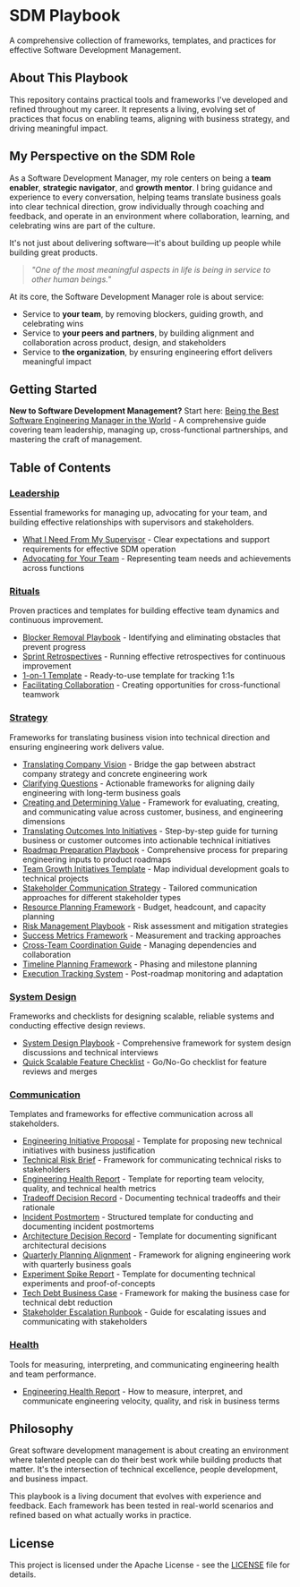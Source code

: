 # SDM Playbook

A comprehensive collection of frameworks, templates, and practices for effective Software Development Management.

## About This Playbook

This repository contains practical tools and frameworks I've developed and refined throughout my career. It represents a living, evolving set of practices that focus on enabling teams, aligning with business strategy, and driving meaningful impact.

## My Perspective on the SDM Role

As a Software Development Manager, my role centers on being a **team enabler**, **strategic navigator**, and **growth mentor**. I bring guidance and experience to every conversation, helping teams translate business goals into clear technical direction, grow individually through coaching and feedback, and operate in an environment where collaboration, learning, and celebrating wins are part of the culture.

It's not just about delivering software—it's about building up people while building great products.

> *"One of the most meaningful aspects in life is being in service to other human beings."*

At its core, the Software Development Manager role is about service:
- Service to **your team**, by removing blockers, guiding growth, and celebrating wins
- Service to **your peers and partners**, by building alignment and collaboration across product, design, and stakeholders  
- Service to **the organization**, by ensuring engineering effort delivers meaningful impact

## Getting Started

**New to Software Development Management?** Start here: [Being the Best Software Engineering Manager in the World](./being-the-best.md) - A comprehensive guide covering team leadership, managing up, cross-functional partnerships, and mastering the craft of management.

## Table of Contents

### [Leadership](./leadership/)
Essential frameworks for managing up, advocating for your team, and building effective relationships with supervisors and stakeholders.

- [What I Need From My Supervisor](./leadership/what-i-need-from-my-supervisor.md) - Clear expectations and support requirements for effective SDM operation
- [Advocating for Your Team](./leadership/advocating-for-your-team.md) - Representing team needs and achievements across functions

### [Rituals](./rituals/)
Proven practices and templates for building effective team dynamics and continuous improvement.

- [Blocker Removal Playbook](./rituals/blocker-removal-playbook.md) - Identifying and eliminating obstacles that prevent progress
- [Sprint Retrospectives](./rituals/sprint-retrospectives.md) - Running effective retrospectives for continuous improvement
- [1-on-1 Template](./rituals/1-on-1-template.md) - Ready-to-use template for tracking 1:1s
- [Facilitating Collaboration](./rituals/facilitating-collaboration.md) - Creating opportunities for cross-functional teamwork

### [Strategy](./strategy/)
Frameworks for translating business vision into technical direction and ensuring engineering work delivers value.

- [Translating Company Vision](./strategy/translating-company-vision.md) - Bridge the gap between abstract company strategy and concrete engineering work
- [Clarifying Questions](./strategy/clarifying-questions.md) - Actionable frameworks for aligning daily engineering with long-term business goals
- [Creating and Determining Value](./strategy/creating-and-determining-value.md) - Framework for evaluating, creating, and communicating value across customer, business, and engineering dimensions
- [Translating Outcomes Into Initiatives](./strategy/translating-outcomes-into-initiatives.md) - Step-by-step guide for turning business or customer outcomes into actionable technical initiatives
- [Roadmap Preparation Playbook](./strategy/roadmap-preparation-playbook.md) - Comprehensive process for preparing engineering inputs to product roadmaps
- [Team Growth Initiatives Template](./strategy/team-growth-initiatives-template.md) - Map individual development goals to technical projects
- [Stakeholder Communication Strategy](./strategy/stakeholder-communication-strategy.md) - Tailored communication approaches for different stakeholder types
- [Resource Planning Framework](./strategy/resource-planning-framework.md) - Budget, headcount, and capacity planning
- [Risk Management Playbook](./strategy/risk-management-playbook.md) - Risk assessment and mitigation strategies
- [Success Metrics Framework](./strategy/success-metrics-framework.md) - Measurement and tracking approaches
- [Cross-Team Coordination Guide](./strategy/cross-team-coordination-guide.md) - Managing dependencies and collaboration
- [Timeline Planning Framework](./strategy/timeline-planning-framework.md) - Phasing and milestone planning
- [Execution Tracking System](./strategy/execution-tracking-system.md) - Post-roadmap monitoring and adaptation

### [System Design](./systemdesign/)
Frameworks and checklists for designing scalable, reliable systems and conducting effective design reviews.

- [System Design Playbook](./systemdesign/system-design.md) - Comprehensive framework for system design discussions and technical interviews
- [Quick Scalable Feature Checklist](./systemdesign/quick-sd-checklist.md) - Go/No-Go checklist for feature reviews and merges

### [Communication](./communication/)
Templates and frameworks for effective communication across all stakeholders.

- [Engineering Initiative Proposal](./communication/01-engineering-initiative-proposal.md) - Template for proposing new technical initiatives with business justification
- [Technical Risk Brief](./communication/02-technical-risk-brief.md) - Framework for communicating technical risks to stakeholders
- [Engineering Health Report](./communication/03-engineering-health-report.md) - Template for reporting team velocity, quality, and technical health metrics
- [Tradeoff Decision Record](./communication/04-tradeoff-decision-record.md) - Documenting technical tradeoffs and their rationale
- [Incident Postmortem](./communication/05-incident-postmortem.md) - Structured template for conducting and documenting incident postmortems
- [Architecture Decision Record](./communication/06-architecture-decision-record.md) - Template for documenting significant architectural decisions
- [Quarterly Planning Alignment](./communication/07-quarterly-planning-alignment.md) - Framework for aligning engineering work with quarterly business goals
- [Experiment Spike Report](./communication/08-experiment-spike-report.md) - Template for documenting technical experiments and proof-of-concepts
- [Tech Debt Business Case](./communication/09-tech-debt-business-case.md) - Framework for making the business case for technical debt reduction
- [Stakeholder Escalation Runbook](./communication/10-stakeholder-escalation-runbook.md) - Guide for escalating issues and communicating with stakeholders

### [Health](./health/)
Tools for measuring, interpreting, and communicating engineering health and team performance.

- [Engineering Health Report](./health/engineering-health-report.md) - How to measure, interpret, and communicate engineering velocity, quality, and risk in business terms

## Philosophy

Great software development management is about creating an environment where talented people can do their best work while building products that matter. It's the intersection of technical excellence, people development, and business impact.

This playbook is a living document that evolves with experience and feedback. Each framework has been tested in real-world scenarios and refined based on what actually works in practice.

## License

This project is licensed under the Apache License - see the [LICENSE](LICENSE) file for details.
